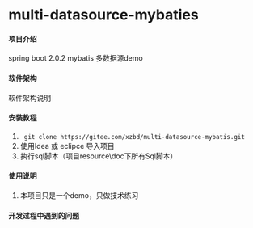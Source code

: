 # multi-datasource-mybaties

#### 项目介绍
spring boot 2.0.2   mybatis    多数据源demo 

#### 软件架构
软件架构说明


#### 安装教程

1. ```  git clone https://gitee.com/xzbd/multi-datasource-mybatis.git ```
2. 使用Idea 或 eclipce 导入项目
3. 执行sql脚本（项目resource\doc下所有Sql脚本）

#### 使用说明

1. 本项目只是一个demo，只做技术练习

#### 开发过程中遇到的问题


